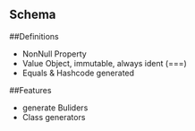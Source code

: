Schema
------

##Definitions

- NonNull   Property
- Value     Object, immutable, always ident (===)
- Equals & Hashcode generated

##Features
- generate Buliders
- Class generators
